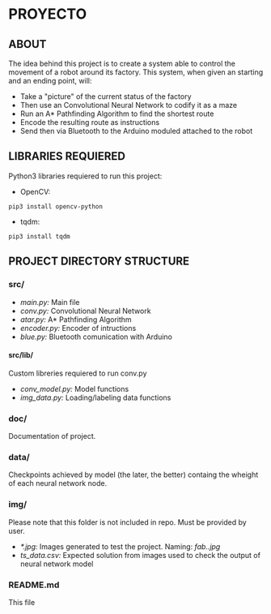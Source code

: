# PROYECTO 

ABOUT
----
The idea behind this project is to create a system able to control the movement
of a robot around its factory. This system, when given an starting and an
ending point, will:
* Take a "picture" of the current status of the factory
* Then use an Convolutional Neural Network to codify it as a maze
* Run an A* Pathfinding Algorithm to find the shortest route
* Encode the resulting route as instructions
* Send then via Bluetooth to the Arduino moduled attached to the robot

LIBRARIES REQUIERED
-------------------
Python3 libraries requiered to run this project:
* OpenCV:
```
pip3 install opencv-python
```
* tqdm:
```
pip3 install tqdm
```

PROJECT DIRECTORY STRUCTURE
---------------------------

### src/
* *main.py:* Main file
* *conv.py:* Convolutional Neural Network
* *atar.py:* A\* Pathfinding Algorithm
* *encoder.py:* Encoder of intructions
* *blue.py:* Bluetooth comunication with Arduino

#### src/lib/
Custom libreries requiered to run conv.py
* *conv_model.py:* Model functions
* *img_data.py:* Loading/labeling data functions

### doc/
Documentation of project.

### data/
Checkpoints achieved by model (the later, the better) containg the wheight of
each neural network node.

### img/
Please note that this folder is not included in repo. Must be provided by user.
* _\*.jpg:_ Images generated to test the project. Naming: *fab.<n>.jpg*
* *ts_data.csv:* Expected solution from images used to check the output of
neural network model

### README.md
This file
